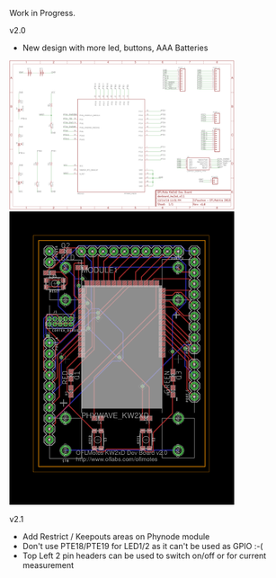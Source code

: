 Work in Progress. 


v2.0

  - New design with more led, buttons, AAA Batteries

<img src="devboard_kw2xd_circuit_v2.0.png" alt="v2.0 board circuit" width="400px"/>
<img src="devboard_kw2xd_board_v2.0.png" alt="v2.0 board" width="400px"/>


v2.1

  - Add Restrict / Keepouts areas on Phynode module
  - Don't use  PTE18/PTE19 for LED1/2 as it can't be used as  GPIO :-(  
  - Top Left 2 pin headers can be used to switch on/off or for current measurement
